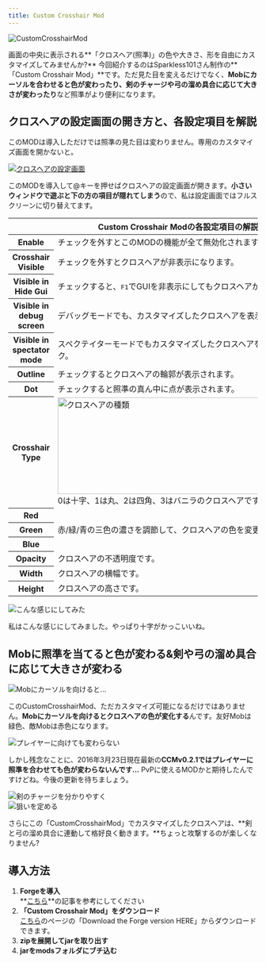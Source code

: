 ```yaml
---
title: Custom Crosshair Mod
---
```


![CustomCrosshairMod](https://cdn-ak.f.st-hatena.com/images/fotolife/s/sasigume/20210208/20210208110152.png)

画面の中央に表示される**「クロスヘア(照準)」の色や大きさ、形を自由にカスタマイズしてみませんか?** 今回紹介するのはSparkless101さん制作の**「Custom Crosshair Mod」**です。ただ見た目を変えるだけでなく、**Mobにカーソルを合わせると色が変わったり、剣のチャージや弓の溜め具合に応じて大きさが変わったり**など照準がより便利になります。

## クロスヘアの設定画面の開き方と、各設定項目を解説

このMODは導入しただけでは照準の見た目は変わりません。専用のカスタマイズ画面を開かないと。

[![クロスヘアの設定画面](https://cdn-ak.f.st-hatena.com/images/fotolife/s/sasigume/20210208/20210208100236.png)](https://cdn-ak.f.st-hatena.com/images/fotolife/s/sasigume/20210208/20210208100236.png)

このMODを導入して@キーを押せばクロスヘアの設定画面が開きます。**小さいウィンドウで遊ぶと下の方の項目が隠れてしまう**ので、私は設定画面ではフルスクリーンに切り替えてます。

<table>
<thead>
<tr>
<th colspan="2">Custom Crosshair Modの各設定項目の解説</th>
</tr>
</thead>
<tbody>
<tr>
<th>Enable</th>
<td>チェックを外すとこのMODの機能が全て無効化されます。</td>
</tr>
<tr>
<th>Crosshair Visible</th>
<td>チェックを外すとクロスヘアが非表示になります。</td>
</tr>
<tr>
<th>Visible in Hide Gui</th>
<td>チェックすると、<kbd>F1</kbd>でGUIを非表示にしてもクロスヘアが表示されます。</td>
</tr>
<tr>
<th>Visible in debug screen</th>
<td>デバッグモードでも、カスタマイズしたクロスヘアを表示するならチェック。</td>
</tr>
<tr>
<th>Visible in spectator mode</th>
<td>スペクテイターモードでもカスタマイズしたクロスヘアを表示するならチェック。</td>
</tr>
<tr>
<th>Outline</th>
<td>チェックするとクロスヘアの輪郭が表示されます。</td>
</tr>
<tr>
<th>Dot</th>
<td>チェックすると照準の真ん中に点が表示されます。</td>
</tr>
<tr>
<th>Crosshair Type</th>
<td><img loading="lazy" class="alignnone size-full wp-image-3527" src="https://cdn-ak.f.st-hatena.com/images/fotolife/s/sasigume/20210208/20210208091701.png" alt="クロスヘアの種類" width="579" height="195" /><br />0は十字、1は丸、2は四角、3はバニラのクロスヘアです。</td>
</tr>
<tr>
<th>Red</th>
<td rowspan="3">赤/緑/青の三色の濃さを調節して、クロスヘアの色を変更できます。</td>
</tr>
<tr>
<th>Green</th>
</tr>
<tr>
<th>Blue</th>
</tr>
<tr>
<th>Opacity</th>
<td>クロスヘアの不透明度です。</td>
</tr>
<tr>
<th>Width</th>
<td>クロスヘアの横幅です。</td>
</tr>
<tr>
<th>Height</th>
<td>クロスヘアの高さです。</td>
</tr>
</tbody>
</table>


![こんな感じにしてみた](https://cdn-ak.f.st-hatena.com/images/fotolife/s/sasigume/20210208/20210208091705.png)

私はこんな感じにしてみました。やっぱり十字がかっこいいね。

## Mobに照準を当てると色が変わる&剣や弓の溜め具合に応じて大きさが変わる

![Mobにカーソルを向けると...](https://cdn-ak.f.st-hatena.com/images/fotolife/s/sasigume/20210208/20210208091708.png)

このCustomCrosshairMod、ただカスタマイズ可能になるだけではありません。**Mobにカーソルを向けるとクロスヘアの色が変化する**んです。友好Mobは緑色、敵Mobは赤色になります。

![プレイヤーに向けても変わらない](https://cdn-ak.f.st-hatena.com/images/fotolife/s/sasigume/20210208/20210208090812.png)

しかし残念なことに、2016年3月23日現在最新の**CCMv0.2.1ではプレイヤーに照準を合わせても色が変わらないんです…** PvPに使えるMODかと期待したんですけどね。今後の更新を待ちましょう。

![剣のチャージを分かりやすく](https://cdn-ak.f.st-hatena.com/images/fotolife/s/sasigume/20210208/20210208103244.gif)  
![狙いを定める](https://cdn-ak.f.st-hatena.com/images/fotolife/s/sasigume/20210208/20210208094805.gif)

さらにこの「CustomCrosshairMod」でカスタマイズしたクロスヘアは、**剣と弓の溜め具合に連動して格好良く動きます。**ちょっと攻撃するのが楽しくなりません?

## 導入方法

1.  **Forgeを導入**  
    **[こちら](../howto/install-forge/)**の記事を参考にしてください
2.  **「Custom Crosshair Mod」をダウンロード**  
    [こちら](http://www.minecraftforum.net/forums/mapping-and-modding/minecraft-mods/2637819-custom-crosshair-mod-v0-2-1-forge-minecraft-1-9 "「Custom Crosshair Mod」のダウンロード")のページの「Download the Forge version HERE」からダウンロードできます。
3.  **zipを展開してjarを取り出す**
4.  **jarをmodsフォルダにブチ込む**